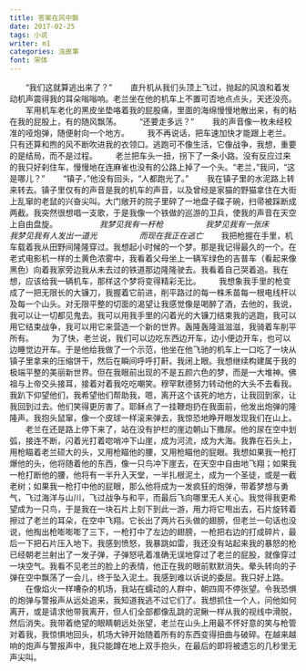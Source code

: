 ```yaml
---
title: 答案在风中飘
date: 2017-02-25
tags: 小说
writer: m1
categories: 浊故事
font: 宋体
---
```

　　“我们这就算逃出来了？” 
　　直升机从我们头顶上飞过，抛起的风浪和着发动机声震得我的耳朵嗡嗡响。老兰坐在他的机车上不置可否地点点头，天还没亮。
　　军用机车老化的黑皮坐垫咯着我的屁股痛，里面的海绵慢慢地散出来，有的粘在我的屁股上，有的随风飘荡。
　　“还要走多远？”
　　我的声音像一枚未经校准的哑炮弹，随便射向一个地方。
　　我不再说话，把车速加快才能跟上老兰。只有还算和煦的风不断吹进我的衣领口。逃跑可不像生活，它像战争，我想，重要的是结局，而不是过程。
　　老兰把车头一扭，拐下了一条小路。没有反应过来的我只好刹住车，慢慢地在连麻雀也没有的公路上掉了一个头。“老兰，”我问，“这是哪儿？”
　　“镇子，”他没有回头，“人都跑光了。”
　　我在镇子里的水泥路上转来转去。镇子里仅有的声音是我的机车的声音，以及曾经是家猫的野猫拿住在大街上乱窜的老鼠的兴奋尖叫。大门敞开的院子里碎了一地盘子碟子碗，扫帚被踩断成两截。我突然很想唱一支歌，于是我像一个铁做的巡游的卫兵，使我的声音在天空上自由盘旋。
　　　　　_我梦见我有一杆枪_
　　　　　_我梦见我有一张床_
　　　　　_我梦见我有人发出一道光_
　　　　　_而现在我正在逃亡_ 
　　我把枪握在手里，机车载着我从田野间隆隆穿过。我想起小时候的一个梦。那是我记得最久的一个。在老式电影机一样的土黄色浓雾中，我看着父母坐上一辆军绿色的吉普车（看起来像黑色）向着我家旁边我从未去过的铁道那边隆隆驶去。我看着自己哭着追。我在想，应该给我一辆机车，那样这个梦将变得精彩无比。
　　我想象我手里的枪变成了一把无限长的大镰刀，我握着它前进，削平路过的每一株禾苗每一根电线杆以及每一个山头。对无限平整的切面的渴望让我感觉像是喝醉了酒，去他的，我说，我可以让一切都见鬼去。我可以用我手里的闪着光的大镰刀结束我的逃跑，我可以用它结束战争，我可以用它来营造一个新的世界。轰隆轰隆滋滋滋，我骑着车削平所有。
　　为了快，老兰说，我们可以边吃东西边开车，边小便边开车，也可以边睡觉边开车。于是他给我做了一个示范，他坐在他飞驰的机车上一口吃了一块从镇子里拿来的压缩饼干，然后在瞬间呼呼打鼾。我闭上眼。我想继续构建属于我的极端平整的美丽新世界。但在我眼前出现的不是五颜六色的梦，而是一大堆神。佛祖与上帝交头接耳，接着对着我吃吃嘲笑。穆罕默德努力转动他的大头不去看我。我趴下仰望他们，我希望他们帮助我，嗯，离开这个该死的地方，让我回到家，让我回到过去。他们笑得更厉害了。耶稣点了一挂鞭炮扔在我面前，他发出炮弹的隆隆声。我抱头鼠窜，像一个皮球一样滚来弹去，我惊恐地睁开眼发现我们在山上。
　　老兰在还是路上停下来了，站在没有护栏的崖边朝山下撒尿。他的尿在空中划弧，接连不断，闪着光打着唿哨冲下山崖，成为河流，成为大海。我靠在石头上，用枪瞄着老兰硕大的头，又用枪瞄他的腰，又用枪瞄他的屁眼。我想如果我一枪打爆他的头，他将随着他的东西，像一只鸟冲下崖去，在天空中自由地飞翔；如果我一枪打断他的腰，他将有一半升入天堂，一半扎根泥土，成为一个圣徒，或是一截老树；如果我一枪打中他的屁眼，那么他将成为一发疯狂的炮弹，带着梦想与勇气，飞过海洋与山川，飞过战争与和平，而最后飞向哪里无人关心。我觉得我更希望成为一只鸟，于是我在一块石片上刻下到此一游，用力将它甩出去，石片旋转着擦过了老兰的耳朵，在空中飞翔。它长出了两片石头做的翅膀，但老兰一句话也没说，他掏出枪嘭嘭嘭了三下，一枪打中了左边的翅膀，一枪把右边的打成碎片，最后一下把石片压入地下。我感到愤怒，我暴跳如雷，我还没有站起来我的暴怒的枪已经朝老兰射出了一发子弹，子弹怒吼着准确无误地穿过了老兰的屁股，就像穿过一块空气。我看不见老兰的脸上的表情，他正在我的眼前默默消失。晕头转向的子弹在空中飘荡了一会儿，终于坠入泥土。我感到难以诉说的委屈。我只好上路。
　　在像焰火一样嘈杂的机场，我站在蠕动的人群中，朝四周不停张望。令我恐惧的炮弹与警报声从远处追来，我知道我逃不过它们了。我想抓住一个人，问他如何离开，或是请求他带我离开，但人们全部都像乱跳的泥鳅一样从我的视线中滑脱，然后消失。我带着绝望的眼睛朝远处张望，老兰在山头上用最不怀好意的笑与枪管对着我，我惊惧地回头，机场大钟开始随着所有的东西变得扭曲与破碎。在越来越响的炮声与警报声中，我只能蹲在地上双手抱头，在最后的即将被遗忘的几秒里无声尖叫。
